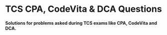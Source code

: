 # TCS CPA, CodeVita & DCA Questions
#### Solutions for problems asked during TCS exams like CPA, CodeVita and DCA.
